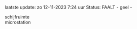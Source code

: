 laatste update: 
zo 12-11-2023  7:24   uur 
Status: FAALT - geel - 
<div class="service Y">schijfruimte</div><div class="service Y">microstation</div>